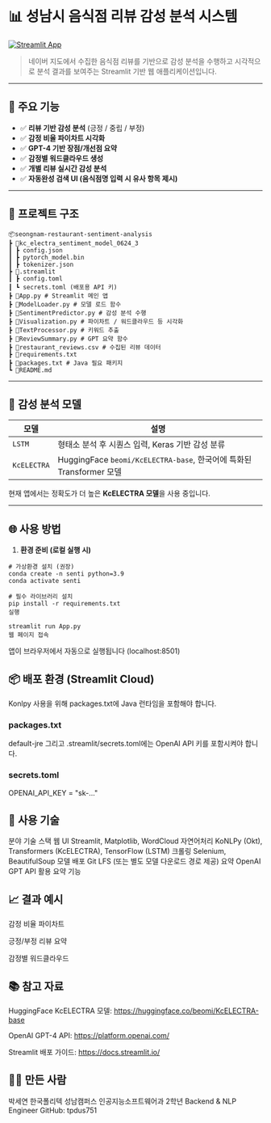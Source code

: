 # 📊 성남시 음식점 리뷰 감성 분석 시스템

[![Streamlit App](https://img.shields.io/badge/Streamlit-Deployed-brightgreen?logo=streamlit)](https://share.streamlit.io/your-deployment-link)

> 네이버 지도에서 수집한 음식점 리뷰를 기반으로 감성 분석을 수행하고 시각적으로 분석 결과를 보여주는 Streamlit 기반 웹 애플리케이션입니다.

---

## 🧠 주요 기능

- ✅ **리뷰 기반 감성 분석** (긍정 / 중립 / 부정)
- ✅ **감정 비율 파이차트 시각화**
- ✅ **GPT-4 기반 장점/개선점 요약**
- ✅ **감정별 워드클라우드 생성**
- ✅ **개별 리뷰 실시간 감성 분석**
- ✅ **자동완성 검색 UI (음식점명 입력 시 유사 항목 제시)**

---

## 📁 프로젝트 구조

```
📦seongnam-restaurant-sentiment-analysis
┣ 📂kc_electra_sentiment_model_0624_3
┃ ┣ config.json
┃ ┣ pytorch_model.bin
┃ ┣ tokenizer.json
┣ 📂.streamlit
┃ ┣ config.toml
┃ ┗ secrets.toml (배포용 API 키)
┣ 📜App.py # Streamlit 메인 앱
┣ 📜ModelLoader.py # 모델 로드 함수
┣ 📜SentimentPredictor.py # 감성 분석 수행
┣ 📜Visualization.py # 파이차트 / 워드클라우드 등 시각화
┣ 📜TextProcessor.py # 키워드 추출
┣ 📜ReviewSummary.py # GPT 요약 함수
┣ 📜restaurant_reviews.csv # 수집된 리뷰 데이터
┣ 📜requirements.txt
┣ 📜packages.txt # Java 필요 패키지
┗ 📜README.md
```

---

## 🧬 감성 분석 모델

| 모델 | 설명 |
|------|------|
| `LSTM` | 형태소 분석 후 시퀀스 입력, Keras 기반 감성 분류 |
| `KcELECTRA` | HuggingFace `beomi/KcELECTRA-base`, 한국어에 특화된 Transformer 모델 |

현재 앱에서는 정확도가 더 높은 **KcELECTRA 모델**을 사용 중입니다.

---

## 🌐 사용 방법

1. **환경 준비 (로컬 실행 시)**

```
# 가상환경 설치 (권장)
conda create -n senti python=3.9
conda activate senti

# 필수 라이브러리 설치
pip install -r requirements.txt
실행

streamlit run App.py
웹 페이지 접속
```

앱이 브라우저에서 자동으로 실행됩니다 (localhost:8501)

## 📦 배포 환경 (Streamlit Cloud)
Konlpy 사용을 위해 packages.txt에 Java 런타임을 포함해야 합니다.


### packages.txt
default-jre
그리고 .streamlit/secrets.toml에는 OpenAI API 키를 포함시켜야 합니다.


### secrets.toml
OPENAI_API_KEY = "sk-..."

## 🧹 사용 기술
분야	기술 스택
웹 UI	Streamlit, Matplotlib, WordCloud
자연어처리	KoNLPy (Okt), Transformers (KcELECTRA), TensorFlow (LSTM)
크롤링	Selenium, BeautifulSoup
모델 배포	Git LFS (또는 별도 모델 다운로드 경로 제공)
요약	OpenAI GPT API 활용 요약 기능

## 📈 결과 예시
감정 비율 파이차트

긍정/부정 리뷰 요약

감정별 워드클라우드

## 📚 참고 자료
HuggingFace KcELECTRA 모델: https://huggingface.co/beomi/KcELECTRA-base

OpenAI GPT-4 API: https://platform.openai.com/

Streamlit 배포 가이드: https://docs.streamlit.io/

## 🙋‍♀️ 만든 사람
박세연
한국폴리텍 성남캠퍼스
인공지능소프트웨어과 2학년
Backend & NLP Engineer
GitHub: tpdus751
